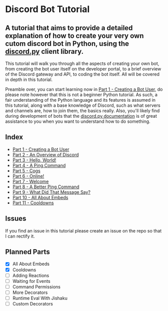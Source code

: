 # Discord Bot Tutorial

## A tutorial that aims to provide a detailed explanation of how to create your very own cutom discord bot in Python, using the [discord.py](https://discordpy.readthedocs.io) client library.

This tutorial will walk you through all the aspects of creating your own bot, from creating the bot user itself on the developer portal, to a brief overview of the Discord gateway and API, to coding the bot itself. All will be covered in depth in this tutorial.

Preamble over, you can start learning now in [Part 1 - Creating a Bot User,](docs/part1.md) do please note however that this is not a beginner Python tutorial. As such, a fair understanding of the Python language and its features is assumed in this tutorial, along with a base knowledge of Discord, such as what servers and channels are, how to join them, the basics really. Also, you'll likely find during development of bots that the [discord.py documentation](https://discordpy.readthedocs.io) is of great assistance to you when you want to understand how to do something.

## Index

- [Part 1 - Creating a Bot User](docs/part1.md)
- [Part 2 - An Overview of Discord](docs/part2.md)
- [Part 3 - Hello, World!](docs/part3.md)
- [Part 4 - A Ping Command](docs/part4.md)
- [Part 5 - Cogs](docs/part5.md)
- [Part 6 - Online!](docs/part6.md)
- [Part 7 - Welcome](docs/part7.md)
- [Part 8 - A Better Ping Command](docs/part8.md)
- [Part 9 - What Did That Message Say?](docs/part9.md)
- [Part 10 - All About Embeds](docs/part10.md)
- [Part 11 - Cooldowns](docs/part11.md)

## Issues

If you find an issue in this tutorial please create an issue on the repo so that I can rectify it.

## Planned Parts

- [x] All About Embeds
- [x] Cooldowns
- [ ] Adding Reactions
- [ ] Waiting for Events
- [ ] Command Permissions
- [ ] More Decorators
- [ ] Runtime Eval With Jishaku
- [ ] Custom Decorators